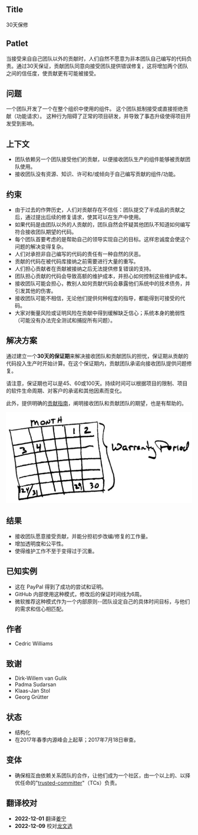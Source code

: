 ## Title

30天保修

## Patlet

当接受来自自己团队以外的贡献时，人们自然不愿意为非本团队自己编写的代码负责。通过30天保证，贡献团队同意向接受团队提供错误修复，这将增加两个团队之间的信任度，使贡献更有可能被接受。

## 问题

一个团队开发了一个在整个组织中使用的组件。 这个团队抵制接受或直接拒绝贡献（功能请求）。 这种行为阻碍了正常的项目研发，并导致了事态升级使得项目开发受到影响。

## 上下文

- 团队依赖另一个团队接受他们的贡献，以便接收团队生产的组件能够被贡献团队使用。
- 接收团队没有资源、知识、许可和/或倾向于自己编写贡献的组件/功能。

## 约束

- 由于过去的作弊历史，人们对贡献存在不信任：团队提交了半成品的贡献之后，通过提出后续的修复请求，使其可以在生产中使用。
- 如果代码是由团队以外的人贡献的，团队自然会怀疑其他团队不知道如何编写符合接收团队期望的代码。
- 每个团队首要考虑的是帮助自己的领导实现自己的目标。这样忠诚度会使这个问题的解决变得复杂。
- 人们对承担非自己编写的代码的责任有一种自然的厌恶。
- 贡献的代码在被代码库接纳之前需要进行大量的重写。
- 人们担心贡献者在贡献被接纳之后无法提供修复错误的支持。
- 团队担心贡献的代码会导致高额的维护成本，并担心如何控制这些维护成本。
- 接收团队可能会担心，教别人如何贡献代码会暴露他们系统中的技术债务，并引发其他的伤害。
- 接收团队可能不相信，无论他们提供何种程度的指导，都能得到可接受的代码。
- 大家对衡量风险或证明风险在贡献中得到缓解缺乏信心；系统本身的脆弱性（可能没有办法完全测试和捕捉所有问题）。

## 解决方案

通过建立一个**30天的保证期**来解决接收团队和贡献团队的担忧，保证期从贡献的代码投入生产时开始计算。在这个保证期内，贡献团队承诺向接收团队提供问题修复。

请注意，保证期也可以是45、60或100天。持续时间可以根据项目的限制、项目的软件生命周期、对客户的承诺和其他因素而变化。

此外，提供明确的[贡献指南](./base-documentation.md)，阐明接收团队和贡献团队的期望，也是有帮助的。

![30天保修](../../../assets/img/thirtydaywarranty.jpg)

## 结果

- 接收团队愿意接受贡献，并能分担初步改编/修复的工作量。
- 增加透明度和公平性。
- 使得维护工作不至于变得过于沉重。

## 已知实例

- 这在 PayPal 得到了成功的尝试和证明。
- GitHub 内部使用这种模式，修改后的保证时间线为6周。
- 微软推荐这种模式作为一个内部原则--团队设定自己的具体时间目标，与他们的需求和信心相匹配。

## 作者

- Cedric Williams

## 致谢

- Dirk-Willem van Gulik
- Padma Sudarsan
- Klaas-Jan Stol
- Georg Grütter

## 状态

* 结构化
* 在2017年春季内源峰会上起草；2017年7月18日审查。

## 变体

- 确保相互由依赖关系团队的合作，让他们成为一个社区，由一个以上的、以择优任命的"[trusted-committer](./trusted-committer.md)"（TCs）负责。

## 翻译校对

* **2022-12-01** 翻译[姜宁](https://github.com/willemjiang)
* **2022-12-09** 校对[龙文选](https://github.com/hncslwx)
